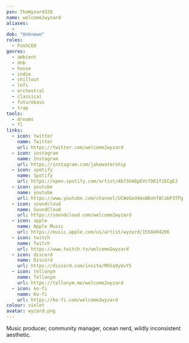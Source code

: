 ```yaml
---
psn: TheWyzard320
name: welcome2wyzard
aliases:
  - 
dob: "Unknown"
roles:
  - FoshCEO
genres:
  - ambient
  - dnb
  - house
  - indie
  - chillout
  - lofi
  - orchestral
  - classical
  - futurebass
  - trap
tools:
  - dreams
  - fl
links:
  - icon: twitter
    name: Twitter
    url: https://twitter.com/welcome2wyzard
  - icon: instagram
    name: Instagram
    url: https://instagram.com/jakewatership
  - icon: spotify
    name: Spotify
    url: https://open.spotify.com/artist/4b73U48pEVcfDK1fiECgEJ
  - icon: youtube
    name: youtube
    url: https://www.youtube.com/channel/UCWoGod4msWDohf8CabP3TPg
  - icon: soundcloud
    name: SoundCloud
    url: https://soundcloud.com/welcome2wyzard
  - icon: apple
    name: Apple Music
    url: https://music.apple.com/us/artist/wyzard/1558494206
  - icon: twitch
    name: Twitch
    url: https://www.twitch.tv/welcome2wyzard
  - icon: discord
    name: Discord
    url: https://discord.com/invite/Mh5q9yUvY5
  - icon: tellonym
    name: Tellonym
    url: https://tellonym.me/welcome2wyzard
  - icon: ko-fi
    name: Ko-fi
    url: https://ko-fi.com/welcome2wyzard
colour: violet
avatar: wyzard.png
---
```


Music producer, community manager, ocean nerd, wildly inconsistent aesthetic.
